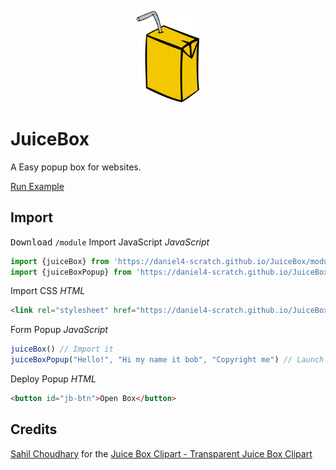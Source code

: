 <p align="center"><img src="docs/ClipartKey_1710185%20(1).png" width="100"> </p>

# JuiceBox
A Easy popup box for websites.

[Run Example](https://daniel4-scratch.github.io/JuiceBox/Juicebox)
## Import
<kbd>Download</kbd> `/module`
Import JavaScript *JavaScript*
```javascript
import {juiceBox} from 'https://daniel4-scratch.github.io/JuiceBox/module/pack.js';
import {juiceBoxPopup} from 'https://daniel4-scratch.github.io/JuiceBox/module/pack.js';
```
Import CSS *HTML*
```html
<link rel="stylesheet" href="https://daniel4-scratch.github.io/JuiceBox/module/pack.css">
```
Form Popup *JavaScript*
```javascript
juiceBox() // Import it
juiceBoxPopup("Hello!", "Hi my name it bob", "Copyright me") // Launch it
```
Deploy Popup *HTML*
```html
<button id="jb-btn">Open Box</button>
```

## Credits
[Sahil Choudhary](https://www.clipartkey.com/upic/3131/) for the [Juice Box Clipart - Transparent Juice Box Clipart](https://www.clipartkey.com/view/JJTihJ_juice-box-clipart-transparent-juice-box-clipart/)
